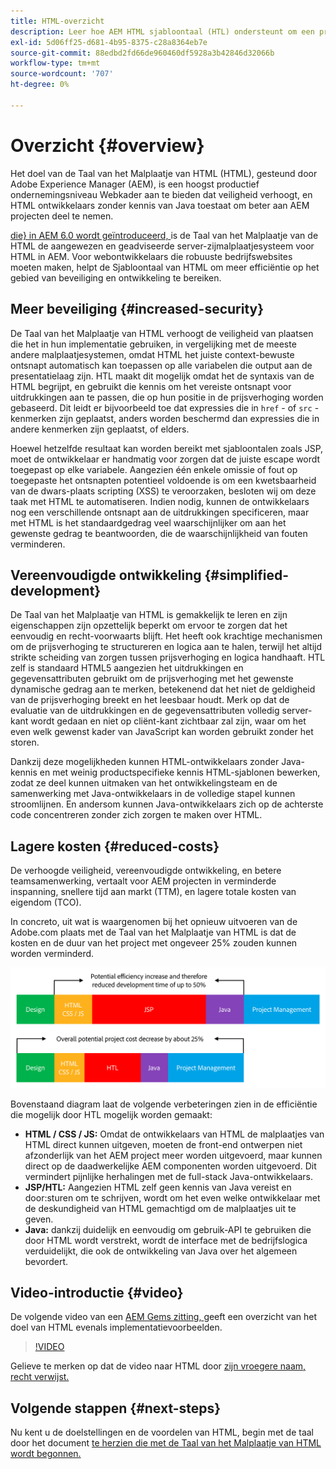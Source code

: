```yaml
---
title: HTML-overzicht
description: Leer hoe AEM HTML sjabloontaal (HTL) ondersteunt om een productief webframework op bedrijfsniveau te bieden dat de beveiliging verhoogt en HTML-ontwikkelaars zonder Java-kennis in staat stelt beter deel te nemen aan AEM projecten.
exl-id: 5d06ff25-d681-4b95-8375-c28a8364eb7e
source-git-commit: 88edbd2fd66de960460df5928a3b42846d32066b
workflow-type: tm+mt
source-wordcount: '707'
ht-degree: 0%

---
```



# Overzicht {#overview}

Het doel van de Taal van het Malplaatje van HTML (HTML), gesteund door Adobe Experience Manager (AEM), is een hoogst productief ondernemingsniveau Webkader aan te bieden dat veiligheid verhoogt, en HTML ontwikkelaars zonder kennis van Java toestaat om beter aan AEM projecten deel te nemen.

[ die} in AEM 6.0 wordt geïntroduceerd, ](history.md) is de Taal van het Malplaatje van de HTML de aangewezen en geadviseerde server-zijmalplaatjesysteem voor HTML in AEM. Voor webontwikkelaars die robuuste bedrijfswebsites moeten maken, helpt de Sjabloontaal van HTML om meer efficiëntie op het gebied van beveiliging en ontwikkeling te bereiken.

## Meer beveiliging {#increased-security}

De Taal van het Malplaatje van HTML verhoogt de veiligheid van plaatsen die het in hun implementatie gebruiken, in vergelijking met de meeste andere malplaatjesystemen, omdat HTML het juiste context-bewuste ontsnapt automatisch kan toepassen op alle variabelen die output aan de presentatielaag zijn. HTL maakt dit mogelijk omdat het de syntaxis van de HTML begrijpt, en gebruikt die kennis om het vereiste ontsnapt voor uitdrukkingen aan te passen, die op hun positie in de prijsverhoging worden gebaseerd. Dit leidt er bijvoorbeeld toe dat expressies die in `href` - of `src` -kenmerken zijn geplaatst, anders worden beschermd dan expressies die in andere kenmerken zijn geplaatst, of elders.

Hoewel hetzelfde resultaat kan worden bereikt met sjabloontalen zoals JSP, moet de ontwikkelaar er handmatig voor zorgen dat de juiste escape wordt toegepast op elke variabele. Aangezien één enkele omissie of fout op toegepaste het ontsnapten potentieel voldoende is om een kwetsbaarheid van de dwars-plaats scripting (XSS) te veroorzaken, besloten wij om deze taak met HTML te automatiseren. Indien nodig, kunnen de ontwikkelaars nog een verschillende ontsnapt aan de uitdrukkingen specificeren, maar met HTML is het standaardgedrag veel waarschijnlijker om aan het gewenste gedrag te beantwoorden, die de waarschijnlijkheid van fouten verminderen.

## Vereenvoudigde ontwikkeling {#simplified-development}

De Taal van het Malplaatje van HTML is gemakkelijk te leren en zijn eigenschappen zijn opzettelijk beperkt om ervoor te zorgen dat het eenvoudig en recht-voorwaarts blijft. Het heeft ook krachtige mechanismen om de prijsverhoging te structureren en logica aan te halen, terwijl het altijd strikte scheiding van zorgen tussen prijsverhoging en logica handhaaft. HTL zelf is standaard HTML5 aangezien het uitdrukkingen en gegevensattributen gebruikt om de prijsverhoging met het gewenste dynamische gedrag aan te merken, betekenend dat het niet de geldigheid van de prijsverhoging breekt en het leesbaar houdt. Merk op dat de evaluatie van de uitdrukkingen en de gegevensattributen volledig server-kant wordt gedaan en niet op cliënt-kant zichtbaar zal zijn, waar om het even welk gewenst kader van JavaScript kan worden gebruikt zonder het storen.

Dankzij deze mogelijkheden kunnen HTML-ontwikkelaars zonder Java-kennis en met weinig productspecifieke kennis HTML-sjablonen bewerken, zodat ze deel kunnen uitmaken van het ontwikkelingsteam en de samenwerking met Java-ontwikkelaars in de volledige stapel kunnen stroomlijnen. En andersom kunnen Java-ontwikkelaars zich op de achterste code concentreren zonder zich zorgen te maken over HTML.

## Lagere kosten {#reduced-costs}

De verhoogde veiligheid, vereenvoudigde ontwikkeling, en betere teamsamenwerking, vertaalt voor AEM projecten in verminderde inspanning, snellere tijd aan markt (TTM), en lagere totale kosten van eigendom (TCO).

In concreto, uit wat is waargenomen bij het opnieuw uitvoeren van de Adobe.com plaats met de Taal van het Malplaatje van HTML is dat de kosten en de duur van het project met ongeveer 25% zouden kunnen worden verminderd.

![ efficiënt verhoging en kostendaling ](assets/chlimage_1.png)

Bovenstaand diagram laat de volgende verbeteringen zien in de efficiëntie die mogelijk door HTL mogelijk worden gemaakt:

* **HTML / CSS / JS:** Omdat de ontwikkelaars van HTML de malplaatjes van HTML direct kunnen uitgeven, moeten de front-end ontwerpen niet afzonderlijk van het AEM project meer worden uitgevoerd, maar kunnen direct op de daadwerkelijke AEM componenten worden uitgevoerd. Dit vermindert pijnlijke herhalingen met de full-stack Java-ontwikkelaars.
* **JSP/HTL:** Aangezien HTML zelf geen kennis van Java vereist en door:sturen om te schrijven, wordt om het even welke ontwikkelaar met de deskundigheid van HTML gemachtigd om de malplaatjes uit te geven.
* **Java:** dankzij duidelijk en eenvoudig om gebruik-API te gebruiken die door HTML wordt verstrekt, wordt de interface met de bedrijfslogica verduidelijkt, die ook de ontwikkeling van Java over het algemeen bevordert.

## Video-introductie {#video}

De volgende video van een [ AEM Gems zitting, ](https://experienceleague.adobe.com/docs/experience-manager-gems-events/gems/gems2014/aem-introduction-to-htl.html) geeft een overzicht van het doel van HTML evenals implementatievoorbeelden.

>[!VIDEO](https://video.tv.adobe.com/v/19504/?quality=9)

Gelieve te merken op dat de video naar HTML door [ zijn vroegere naam, recht verwijst.](history.md)

## Volgende stappen {#next-steps}

Nu kent u de doelstellingen en de voordelen van HTML, begin met de taal door het document [ te herzien die met de Taal van het Malplaatje van HTML wordt begonnen.](getting-started.md)
